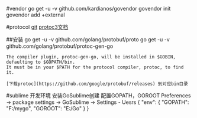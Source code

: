 #vendor
go get -u -v github.com/kardianos/govendor
govendor init
govendor add +external

#protocol
[git](https://github.com/golang/protobuf)
[protoc3文档](https://developers.google.com/protocol-buffers/docs/proto3#packages)


##安装
	go get -u -v github.com/golang/protobuf/proto
	go get -u -v github.com/golang/protobuf/protoc-gen-go

	The compiler plugin, protoc-gen-go, will be installed in $GOBIN, defaulting to $GOPATH/bin. 
	It must be in your $PATH for the protocol compiler, protoc, to find it.

	[下载protoc](https://github.com/google/protobuf/releases) 到对应bin目录

#sublime 开发环境
安装GoSublime创建
配置GOPATH，GOROOT
Preferences -> package settings -> GoSublime -> Settings - Uesrs
	{
	    "env": {
	        "GOPATH": "F:/mygo",
	        "GOROOT": "E:/Go"
	    }
	}